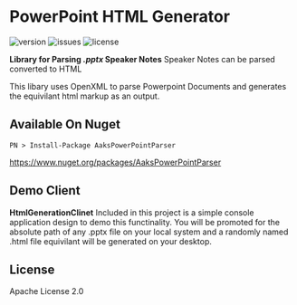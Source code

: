 # PowerPoint HTML Generator
![version](https://img.shields.io/nuget/vpre/AaksPowerPointParser)
![issues](https://img.shields.io/github/issues/palburtus/powerpointparser)
![license](https://img.shields.io/github/license/palburtus/powerpointparser)

**Library for Parsing *.pptx* Speaker Notes**
Speaker Notes can be parsed converted to HTML 

This libary uses OpenXML to parse Powerpoint Documents and generates the equivilant html markup as an output.

## Available On Nuget
```
PN > Install-Package AaksPowerPointParser
```

https://www.nuget.org/packages/AaksPowerPointParser

## Demo Client

**HtmlGenerationClinet**
Included in this project is a simple console application design to demo this functinality.  You will be promoted for the absolute path of any .pptx file on your local system and a randomly named .html file equivilant will be generated on your desktop.  

## License

Apache License 2.0 

